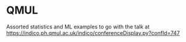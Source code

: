 # QMUL
Assorted statistics and ML examples to go with the talk at https://indico.ph.qmul.ac.uk/indico/conferenceDisplay.py?confId=747
